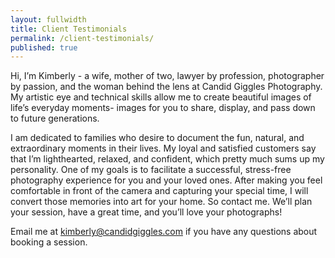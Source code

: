 ```yaml
---
layout: fullwidth
title: Client Testimonials
permalink: /client-testimonials/
published: true
---
```


Hi, I’m Kimberly - a wife, mother of two, lawyer by profession, photographer by passion, and the woman behind the lens at Candid Giggles Photography. My artistic eye and technical skills allow me to create beautiful images of life’s everyday moments- images for you to share, display, and pass down to future generations.

I am dedicated to families who desire to document the fun, natural, and extraordinary moments in their lives. My loyal and satisfied customers say that I’m lighthearted, relaxed, and confident, which pretty much sums up my personality. One of my goals is to facilitate a successful, stress-free photography experience for you and your loved ones. After making you feel comfortable in front of the camera and capturing your special time, I will convert those memories into art for your home. So contact me. We’ll plan your session, have a great time, and you’ll love your photographs!

Email me at <a href="mailto:kimberly@candidgiggles.com">kimberly@candidgiggles.com</a> if you have any questions about booking a session.